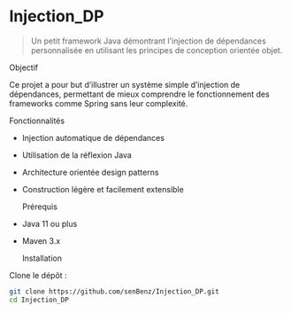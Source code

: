 # Injection_DP

> Un petit framework Java démontrant l'injection de dépendances personnalisée en utilisant les principes de conception orientée objet.

  Objectif

Ce projet a pour but d’illustrer un système simple d’injection de dépendances, permettant de mieux comprendre le fonctionnement des frameworks comme Spring sans leur complexité.

 Fonctionnalités

- Injection automatique de dépendances
- Utilisation de la réflexion Java
- Architecture orientée design patterns
- Construction légère et facilement extensible

    Prérequis

- Java 11 ou plus
- Maven 3.x

    Installation

Clone le dépôt :

```bash
git clone https://github.com/senBenz/Injection_DP.git
cd Injection_DP
```


